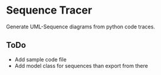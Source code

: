 

# Sequence Tracer #

Generate UML-Sequence diagrams from python code traces.

## ToDo ##

- Add sample code file
- Add model class for sequences than export from there

